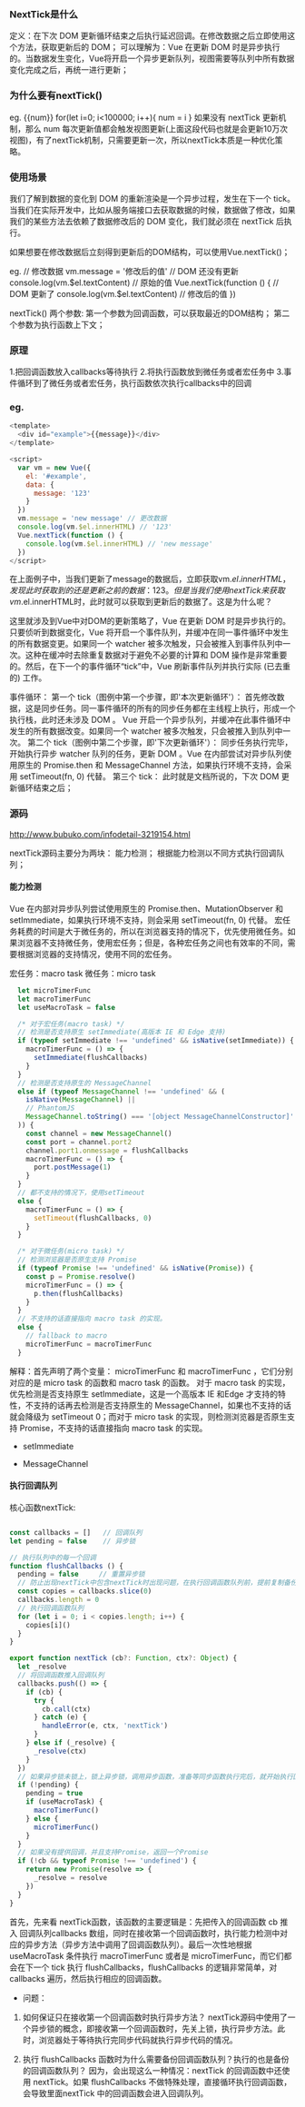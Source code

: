 ### NextTick是什么
  定义：在下次 DOM 更新循环结束之后执行延迟回调。在修改数据之后立即使用这个方法，获取更新后的 DOM；
  可以理解为：Vue 在更新 DOM 时是异步执行的。当数据发生变化，Vue将开启一个异步更新队列，视图需要等队列中所有数据变化完成之后，再统一进行更新；

### 为什么要有nextTick()
  eg.
    {{num}}
    for(let i=0; i<100000; i++){
        num = i
    }
  如果没有 nextTick 更新机制，那么 num 每次更新值都会触发视图更新(上面这段代码也就是会更新10万次视图)，有了nextTick机制，只需要更新一次，所以nextTick本质是一种优化策略。

### 使用场景

  我们了解到数据的变化到 DOM 的重新渲染是一个异步过程，发生在下一个 tick。当我们在实际开发中，比如从服务端接口去获取数据的时候，数据做了修改，如果我们的某些方法去依赖了数据修改后的 DOM 变化，我们就必须在 nextTick 后执行。

  如果想要在修改数据后立刻得到更新后的DOM结构，可以使用Vue.nextTick()；

  eg.
    // 修改数据
    vm.message = '修改后的值'
    // DOM 还没有更新
    console.log(vm.$el.textContent) // 原始的值
    Vue.nextTick(function () {
      // DOM 更新了
      console.log(vm.$el.textContent) // 修改后的值
    })
  
  nextTick() 两个参数: 第一个参数为回调函数，可以获取最近的DOM结构；
                      第二个参数为执行函数上下文；

### 原理
  1.把回调函数放入callbacks等待执行
  2.将执行函数放到微任务或者宏任务中
  3.事件循环到了微任务或者宏任务，执行函数依次执行callbacks中的回调


### eg.
```javascript
<template>
  <div id="example">{{message}}</div>
</template>

<script>
  var vm = new Vue({
    el: '#example',
    data: {
      message: '123'
    }
  })
  vm.message = 'new message' // 更改数据
  console.log(vm.$el.innerHTML) // '123'
  Vue.nextTick(function () {
    console.log(vm.$el.innerHTML) // 'new message'
  })
</script>
```
在上面例子中，当我们更新了message的数据后，立即获取vm.$el.innerHTML，发现此时获取到的还是更新之前的数据：123。但是当我们使用nextTick来获取vm.$el.innerHTML时，此时就可以获取到更新后的数据了。这是为什么呢？

这里就涉及到Vue中对DOM的更新策略了，Vue 在更新 DOM 时是异步执行的。
  只要侦听到数据变化，Vue 将开启一个事件队列，并缓冲在同一事件循环中发生的所有数据变更。如果同一个 watcher 被多次触发，只会被推入到事件队列中一次。这种在缓冲时去除重复数据对于避免不必要的计算和 DOM 操作是非常重要的。然后，在下一个的事件循环“tick”中，Vue 刷新事件队列并执行实际 (已去重的) 工作。

事件循环：
  第一个 tick（图例中第一个步骤，即'本次更新循环'）：
    首先修改数据，这是同步任务。同一事件循环的所有的同步任务都在主线程上执行，形成一个执行栈，此时还未涉及 DOM 。
    Vue 开启一个异步队列，并缓冲在此事件循环中发生的所有数据改变。如果同一个 watcher 被多次触发，只会被推入到队列中一次。
  第二个 tick（图例中第二个步骤，即'下次更新循环'）：
    同步任务执行完毕，开始执行异步 watcher 队列的任务，更新 DOM 。Vue 在内部尝试对异步队列使用原生的 Promise.then 和 MessageChannel 方法，如果执行环境不支持，会采用 setTimeout(fn, 0) 代替。
  第三个 tick：
    此时就是文档所说的，下次 DOM 更新循环结束之后；

### 源码

http://www.bubuko.com/infodetail-3219154.html

nextTick源码主要分为两块：
  能力检测；
  根据能力检测以不同方式执行回调队列；

#### 能力检测

Vue 在内部对异步队列尝试使用原生的 Promise.then、MutationObserver 和 setImmediate，如果执行环境不支持，则会采用 setTimeout(fn, 0) 代替。
宏任务耗费的时间是大于微任务的，所以在浏览器支持的情况下，优先使用微任务。如果浏览器不支持微任务，使用宏任务；但是，各种宏任务之间也有效率的不同，需要根据浏览器的支持情况，使用不同的宏任务。

宏任务：macro task
微任务：micro task

``` javascript
  let microTimerFunc
  let macroTimerFunc
  let useMacroTask = false

  /* 对于宏任务(macro task) */
  // 检测是否支持原生 setImmediate(高版本 IE 和 Edge 支持)
  if (typeof setImmediate !== 'undefined' && isNative(setImmediate)) {
    macroTimerFunc = () => {
      setImmediate(flushCallbacks)
    }
  } 
  // 检测是否支持原生的 MessageChannel
  else if (typeof MessageChannel !== 'undefined' && (
    isNative(MessageChannel) ||
    // PhantomJS
    MessageChannel.toString() === '[object MessageChannelConstructor]'
  )) {
    const channel = new MessageChannel()
    const port = channel.port2
    channel.port1.onmessage = flushCallbacks
    macroTimerFunc = () => {
      port.postMessage(1)
    }
  } 
  // 都不支持的情况下，使用setTimeout
  else {
    macroTimerFunc = () => {
      setTimeout(flushCallbacks, 0)
    }
  }

  /* 对于微任务(micro task) */
  // 检测浏览器是否原生支持 Promise
  if (typeof Promise !== 'undefined' && isNative(Promise)) {
    const p = Promise.resolve()
    microTimerFunc = () => {
      p.then(flushCallbacks)
    }
  } 
  // 不支持的话直接指向 macro task 的实现。
  else {
    // fallback to macro
    microTimerFunc = macroTimerFunc
  }
```

解释：首先声明了两个变量： microTimerFunc 和 macroTimerFunc ，它们分别对应的是 micro task 的函数和 macro task 的函数。
对于 macro task 的实现，优先检测是否支持原生 setImmediate，这是一个高版本 IE 和Edge 才支持的特性，不支持的话再去检测是否支持原生的 MessageChannel，如果也不支持的话就会降级为 setTimeout 0；而对于 micro task 的实现，则检测浏览器是否原生支持 Promise，不支持的话直接指向 macro task 的实现。
 
- setImmediate

- MessageChannel

#### 执行回调队列

核心函数nextTick:

```javascript

const callbacks = []   // 回调队列
let pending = false    // 异步锁

// 执行队列中的每一个回调
function flushCallbacks () {
  pending = false     // 重置异步锁
  // 防止出现nextTick中包含nextTick时出现问题，在执行回调函数队列前，提前复制备份并清空回调函数队列
  const copies = callbacks.slice(0)
  callbacks.length = 0
  // 执行回调函数队列
  for (let i = 0; i < copies.length; i++) {
    copies[i]()
  }
}

export function nextTick (cb?: Function, ctx?: Object) {
  let _resolve
  // 将回调函数推入回调队列
  callbacks.push(() => {
    if (cb) {
      try {
        cb.call(ctx)
      } catch (e) {
        handleError(e, ctx, 'nextTick')
      }
    } else if (_resolve) {
      _resolve(ctx)
    }
  })
  // 如果异步锁未锁上，锁上异步锁，调用异步函数，准备等同步函数执行完后，就开始执行回调函数队列
  if (!pending) {
    pending = true
    if (useMacroTask) {
      macroTimerFunc()
    } else {
      microTimerFunc()
    }
  }
  // 如果没有提供回调，并且支持Promise，返回一个Promise
  if (!cb && typeof Promise !== 'undefined') {
    return new Promise(resolve => {
      _resolve = resolve
    })
  }
}
```

首先，先来看 nextTick函数，该函数的主要逻辑是：先把传入的回调函数 cb 推入 回调队列callbacks 数组，同时在接收第一个回调函数时，执行能力检测中对应的异步方法（异步方法中调用了回调函数队列）。最后一次性地根据 useMacroTask 条件执行 macroTimerFunc 或者是 microTimerFunc，而它们都会在下一个 tick 执行 flushCallbacks，flushCallbacks 的逻辑非常简单，对 callbacks 遍历，然后执行相应的回调函数。

- 问题：

1. 如何保证只在接收第一个回调函数时执行异步方法？
  nextTick源码中使用了一个异步锁的概念，即接收第一个回调函数时，先关上锁，执行异步方法。此时，浏览器处于等待执行完同步代码就执行异步代码的情况。

2. 执行 flushCallbacks 函数时为什么需要备份回调函数队列？执行的也是备份的回调函数队列？
  因为，会出现这么一种情况：nextTick 的回调函数中还使用 nextTick。如果 flushCallbacks 不做特殊处理，直接循环执行回调函数，会导致里面nextTick 中的回调函数会进入回调队列。
